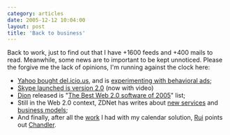 ```yaml
---
category: articles
date: 2005-12-12 10:04:00
layout: post
title: 'Back to business'
---
```


<p>Back to work, just to find out that I have +1600 feeds and +400 mails to read. Meanwhile, some news are to important to be kept unnoticed. Please the forgive me the lack of opinions, I'm running against the clock here:</p>

<ul>
  <li><a href="http://arstechnica.com/news.ars/post/20051210-5733.html">Yahoo bought del.icio.us</a>, and is <a href="http://arstechnica.com/news.ars/post/20051202-5676.html">experimenting with behavioral ads</a>;</li>
  <li><a href="http://www.skype.com/products/skype/windows/downloading_beta.html">Skype launched is version 2.0</a> (now with video)</li>
  <li><a href="http://web2.wsj2.com">Dion</a> released is "<a href="http://web2.wsj2.com/the_best_web_20_software_of_2005.htm">The Best Web 2.0 software of 2005</a>" list;</li>
  <li>Still in the Web 2.0 context, ZDNet has writes about <a href="http://blogs.zdnet.com/web2explorer/?p=72&part=rss&tag=feed&subj=zdblog">new services</a> and <a href="http://blogs.zdnet.com/web2explorer/?p=71&part=rss&tag=feed&subj=zdblog">business models</a>;</li>
  <li>And finally, after all the <a href="http://alinobairro.blogspot.com/2005/11/shared-calendar.html">work</a> I had with my calendar solution, <a href="http://the.taoofmac.com/space">Rui</a> points out <a href="http://chandler.osafoundation.org/index2.php">Chandler</a>.</li>
</ul>
